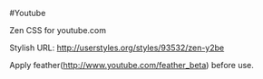 #Youtube

Zen CSS for youtube.com

Stylish URL: http://userstyles.org/styles/93532/zen-y2be

Apply feather(http://www.youtube.com/feather_beta) before use.
